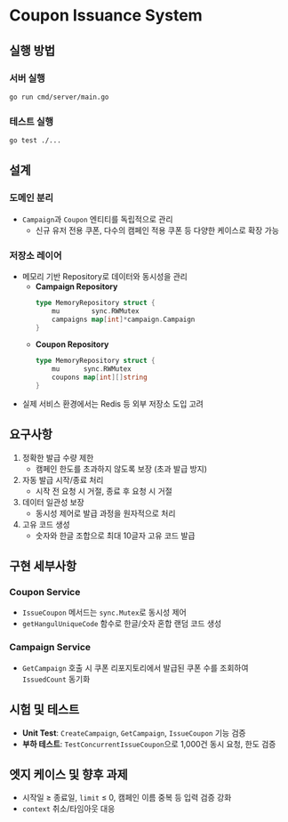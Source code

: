 # Coupon Issuance System

## 실행 방법

### 서버 실행
```bash
go run cmd/server/main.go
```

### 테스트 실행
```bash
go test ./...
```

## 설계

### 도메인 분리
- `Campaign`과 `Coupon` 엔티티를 독립적으로 관리
  - 신규 유저 전용 쿠폰, 다수의 캠페인 적용 쿠폰 등 다양한 케이스로 확장 가능

### 저장소 레이어
- 메모리 기반 Repository로 데이터와 동시성을 관리
  - **Campaign Repository**
    ```go
    type MemoryRepository struct {
        mu        sync.RWMutex
        campaigns map[int]*campaign.Campaign
    }
    ```
  - **Coupon Repository**
    ```go
    type MemoryRepository struct {
        mu      sync.RWMutex
        coupons map[int][]string
    }
    ```
- 실제 서비스 환경에서는 Redis 등 외부 저장소 도입 고려

## 요구사항

1. 정확한 발급 수량 제한
   - 캠페인 한도를 초과하지 않도록 보장 (초과 발급 방지)
2. 자동 발급 시작/종료 처리
   - 시작 전 요청 시 거절, 종료 후 요청 시 거절
3. 데이터 일관성 보장
   - 동시성 제어로 발급 과정을 원자적으로 처리
4. 고유 코드 생성
   - 숫자와 한글 조합으로 최대 10글자 고유 코드 발급

## 구현 세부사항

### Coupon Service
- `IssueCoupon` 메서드는 `sync.Mutex`로 동시성 제어
- `getHangulUniqueCode` 함수로 한글/숫자 혼합 랜덤 코드 생성

### Campaign Service
- `GetCampaign` 호출 시 쿠폰 리포지토리에서 발급된 쿠폰 수를 조회하여 `IssuedCount` 동기화

## 시험 및 테스트

- **Unit Test**: `CreateCampaign`, `GetCampaign`, `IssueCoupon` 기능 검증
- **부하 테스트**: `TestConcurrentIssueCoupon`으로 1,000건 동시 요청, 한도 검증

## 엣지 케이스 및 향후 과제

- 시작일 ≥ 종료일, `limit` ≤ 0, 캠페인 이름 중복 등 입력 검증 강화
- `context` 취소/타임아웃 대응

